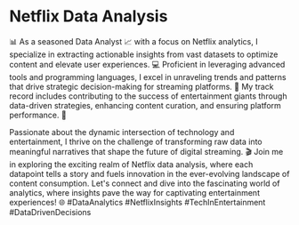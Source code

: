 # Netflix Data Analysis


📊 As a seasoned Data Analyst 📈 with a focus on Netflix analytics, I specialize in extracting actionable insights from vast datasets to optimize content and elevate user experiences. 💻 Proficient in leveraging advanced tools and programming languages, I excel in unraveling trends and patterns that drive strategic decision-making for streaming platforms. 🍿 My track record includes contributing to the success of entertainment giants through data-driven strategies, enhancing content curation, and ensuring platform performance. 🚀

Passionate about the dynamic intersection of technology and entertainment, I thrive on the challenge of transforming raw data into meaningful narratives that shape the future of digital streaming. 🎬 Join me in exploring the exciting realm of Netflix data analysis, where each datapoint tells a story and fuels innovation in the ever-evolving landscape of content consumption. Let's connect and dive into the fascinating world of analytics, where insights pave the way for captivating entertainment experiences! 🌐 #DataAnalytics #NetflixInsights #TechInEntertainment #DataDrivenDecisions
